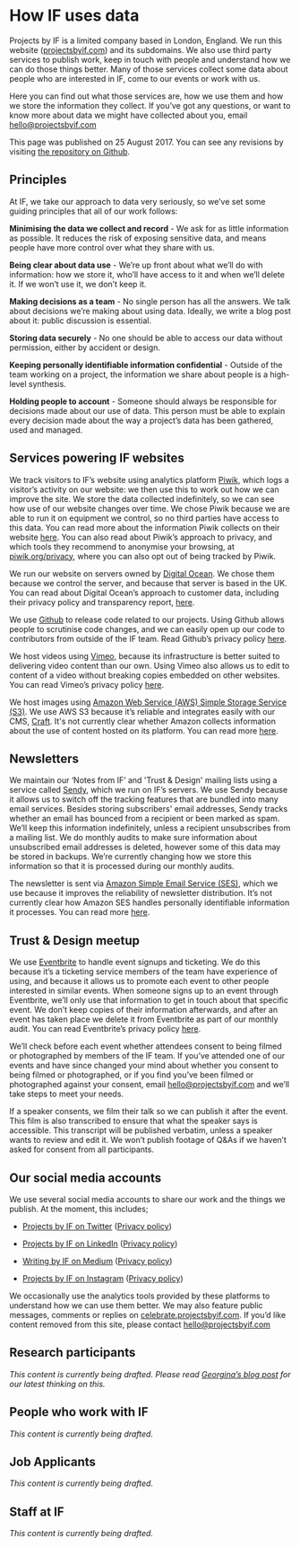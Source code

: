 # How IF uses data

Projects by IF is a limited company based in London, England. We run this website ([projectsbyif.com](https://projectsbyif.com/)) and its subdomains. We also use third party services to publish work, keep in touch with people and understand how we can do those things better. Many of those services collect some data about people who are interested in IF, come to our events or work with us.

Here you can find out what those services are, how we use them and how we store the information they collect. If you’ve got any questions, or want to know more about data we might have collected about you, email [hello@projectsbyif.com](mailto:hello@projectsbyif.com)

This page was published on 25 August 2017. You can see any revisions by visiting [the repository on Github](https://github.com/projectsbyif/how-if-uses-data).

## Principles
At IF, we take our approach to data very seriously, so we’ve set some guiding principles that all of our work follows:

**Minimising the data we collect and record** - We ask for as little information as possible. It reduces the risk of exposing sensitive data, and means people have more control over what they share with us.

**Being clear about data use** - We’re up front about what we’ll do with information: how we store it, who’ll have access to it and when we’ll delete it. If we won’t use it, we don’t keep it.

**Making decisions as a team** - No single person has all the answers. We talk about decisions we’re making about using data. Ideally, we write a blog post about it: public discussion is essential.

**Storing data securely** - No one should be able to access our data without permission, either by accident or design.

**Keeping personally identifiable information confidential** - Outside of the team working on a project, the information we share about people is a high-level synthesis.

**Holding people to account** - Someone should always be responsible for decisions made about our use of data. This person must be able to explain every decision made about the way a project’s data has been gathered, used and managed.

## Services powering IF websites
We track visitors to IF’s website using analytics platform [Piwik](https://piwik.org/privacy/), which logs a visitor’s activity on our website: we then use this to work out how we can improve the site. We store the data collected indefinitely, so we can see how use of our website changes over time. We chose Piwik because we are able to run it on equipment we control, so no third parties have access to this data. You can read more about the information Piwik collects on their website [here](https://piwik.org/faq/general/faq_18254/). You can also read about Piwik’s approach to privacy, and which tools they recommend to anonymise your browsing, at [piwik.org/privacy](https://piwik.org/privacy), where you can also opt out of being tracked by Piwik.

We run our website on servers owned by [Digital Ocean](https://www.digitalocean.com/). We chose them because we control the server, and because that server is based in the UK. You can read about Digital Ocean’s approach to customer data, including their privacy policy and transparency report, [here](https://www.digitalocean.com/legal/terms/).

We use [Github](https://github.com/) to release code related to our projects. Using Github allows people to scrutinise code changes, and we can easily open up our code to contributors from outside of the IF team. Read Github’s privacy policy [here](https://help.github.com/articles/github-privacy-statement/).

We host videos using [Vimeo](https://vimeo.com/), because its infrastructure is better suited to delivering video content than our own. Using Vimeo also allows us to edit to content of a video without breaking copies embedded on other websites. You can read Vimeo’s privacy policy [here](https://vimeo.com/privacy).

We host images using [Amazon Web Service (AWS) Simple Storage Service (S3)](https://aws.amazon.com/s3/). We use AWS S3 because it’s reliable and integrates easily with our CMS, [Craft](https://craftcms.com/). It's not currently clear whether Amazon collects information about the use of content hosted on its platform. You can read more [here](https://aws.amazon.com/compliance/data-privacy-faq/).

## Newsletters
We maintain our ‘Notes from IF’ and 'Trust & Design' mailing lists using a service called [Sendy](https://sendy.co/), which we run on IF’s servers. We use Sendy because it allows us to switch off the tracking features that are bundled into many email services. Besides storing subscribers' email addresses, Sendy tracks whether an email has bounced from a recipient or been marked as spam. We’ll keep this information indefinitely, unless a recipient unsubscribes from a mailing list. We do monthly audits to make sure information about unsubscribed email addresses is deleted, however some of this data may be stored in backups. We’re currently changing how we store this information so that it is processed during our monthly audits.

The newsletter is sent via [Amazon Simple Email Service (SES)](https://aws.amazon.com/ses/), which we use because it improves the reliability of newsletter distribution. It’s not currently clear how Amazon SES handles personally identifiable information it processes. You can read more  [here](https://aws.amazon.com/ses/faqs/).

## Trust & Design meetup
We use [Eventbrite](https://www.eventbrite.co.uk/) to handle event signups and ticketing. We do this because it’s a ticketing service members of the team have experience of using, and because it allows us to promote each event to other people interested in similar events. When someone signs up to an event through Eventbrite, we’ll only use that information to get in touch about that specific event. We don’t keep copies of their information afterwards, and after an event has taken place we delete it from Eventbrite as part of our monthly audit. You can read Eventbrite’s privacy policy [here](https://www.eventbrite.co.uk/support/articles/en_US/Troubleshooting/eventbrite-privacy-policy).

We’ll check before each event whether attendees consent to being filmed or photographed by members of the IF team. If you’ve attended one of our events and have since changed your mind about whether you consent to being filmed or photographed, or if you find you’ve been filmed or photographed against your consent, email [hello@projectsbyif.com](mailto:hello@projectsbyif.com) and we’ll take steps to meet your needs.

If a speaker consents, we film their talk so we can publish it after the event. This film is also transcribed to ensure that what the speaker says is accessible. This transcript will be published verbatim, unless a speaker wants to review and edit it. We won’t publish footage of Q&As if we haven’t asked for consent from all participants.

## Our social media accounts
We use several social media accounts to share our work and the things we publish. At the moment, this includes;

* [Projects by IF on Twitter](https://twitter.com/@projectsbyif) ([Privacy policy](https://twitter.com/en/privacy))

* [Projects by IF on LinkedIn](https://www.linkedin.com/company/10589574) ([Privacy policy](https://www.linkedin.com/legal/privacy-policy))

* [Writing by IF on Medium](https://medium.com/writing-by-if) ([Privacy policy](https://medium.com/policy/medium-privacy-policy-f03bf92035c9))

* [Projects by IF on Instagram](https://www.instagram.com/projectsbyif/) ([Privacy policy](https://help.instagram.com/155833707900388))

We occasionally use the analytics tools provided by these platforms to understand how we can use them better. We may also feature public messages, comments or replies on [celebrate.projectsbyif.com](https://celebrate.projectsbyif.com/). If you’d like content removed from this site, please contact [hello@projectsbyif.com](mailto:hello@projectsbyif.com)

## Research participants
_This content is currently being drafted. Please read [Georgina’s blog post](https://projectsbyif.com/ideas/research-at-if) for our latest thinking on this._

## People who work with IF
_This content is currently being drafted._

## Job Applicants
_This content is currently being drafted._

## Staff at IF
_This content is currently being drafted._

